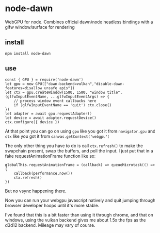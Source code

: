 # node-dawn
WebGPU for node. Combines official dawn/node headless bindings with a glfw window/surface for rendering
## install
```
npm install node-dawn
```
## use
```
const { GPU } = require('node-dawn')
let gpu = new GPU(["dawn-backend=vulkan","disable-dawn-features=disallow_unsafe_apis"])
let ctx = gpu.createWindow(1500, 1500, "window title", (glfwInputEventName, ...glfwInputEventArgs) => {
    // process window event callbacks here
    if (glfwInputEventName == 'quit') ctx.close()
})
let adapter = await gpu.requestAdapter()
let device = await adapter.requestDevice()
ctx.configure({ device })
```
At that point you can go on using `gpu` like you got it from `navigator.gpu` and `ctx` like you got it from `canvas.getContext('webgpu')`

The only other thing you have to do is call `ctx.refresh()` to make the swapchain present, swap the buffers, and poll the input.  I just put that in a fake requestAnimationFrame function like so:
```
globalThis.requestAnimationFrame = (callback) => queueMicrotask(() => {
    callback(performance.now())
    ctx.refresh()
})
```
But no vsync happening there.

Now you can run your webgpu javascript natively and quit jumping through browser developer hoops until it's more stable.

I've found that this is a bit faster than using it through chrome, and that on windows, using the vulkan backend gives me about 1.5x the fps as the d3d12 backend.  Mileage may vary of course.
